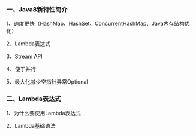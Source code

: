 ### 一、Java8新特性简介
1、速度更快（HashMap、HashSet、ConcurrentHashMap、Java内存结构优化）

2、Lambda表达式

3、Stream API

4、便于并行

5、最大化减少空指针异常Optional


### 二、Lambda表达式

1、为什么要使用Lambda表达式

2、Lambda基础语法